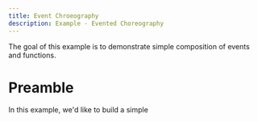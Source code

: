 ```yaml
---
title: Event Chroeography
description: Example - Evented Choreography
---
```


The goal of this example is to demonstrate simple composition of events and functions.

# Preamble

In this example, we'd like to build a simple
